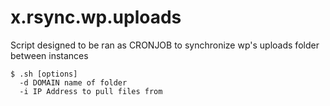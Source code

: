# x.rsync.wp.uploads

Script designed to be ran as CRONJOB to synchronize wp's uploads folder between instances
    
    $ .sh [options]
      -d DOMAIN name of folder
      -i IP Address to pull files from
